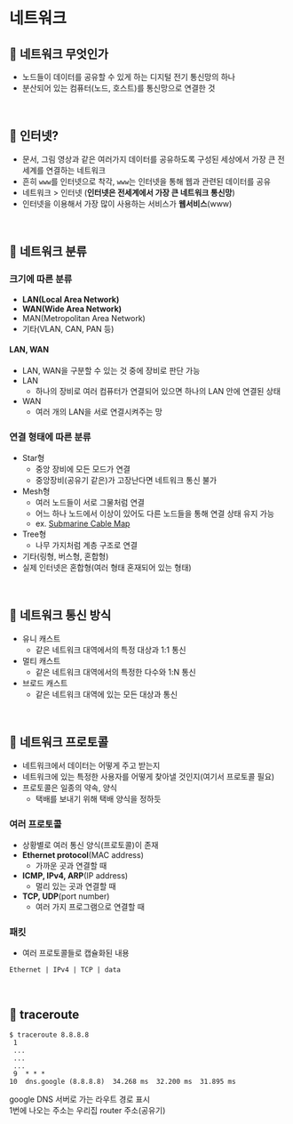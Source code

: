 # 네트워크

## :pushpin: 네트워크 무엇인가

- 노드들이 데이터를 공유할 수 있게 하는 디지털 전기 통신망의 하나  
- 분산되어 있는 컴퓨터(노드, 호스트)를 통신망으로 연결한 것  

<br>

## :pushpin: 인터넷?

- 문서, 그림 영상과 같은 여러가지 데이터를 공유하도록 구성된 세상에서 가장 큰 전세계를 연결하는 네트워크
- 흔히 `www`를 인터넷으로 착각, `www`는 인터넷을 통해 웹과 관련된 데이터를 공유
- 네트워크 > 인터넷 (**인터넷은 전세계에서 가장 큰 네트워크 통신망**)
- 인터넷을 이용해서 가장 많이 사용하는 서비스가 **웹서비스**(www)

<br>

## :pushpin: 네트워크 분류

### 크기에 따른 분류
- **LAN(Local Area Network)**
- **WAN(Wide Area Network)**
- MAN(Metropolitan Area Network)
- 기타(VLAN, CAN, PAN 등)

#### LAN, WAN
- LAN, WAN을 구분할 수 있는 것 중에 장비로 판단 가능
- LAN
  - 하나의 장비로 여러 컴퓨터가 연결되어 있으면 하나의 LAN 안에 연결된 상태
- WAN
  - 여러 개의 LAN을 서로 연결시켜주는 망


### 연결 형태에 따른 분류
- Star형
  - 중앙 장비에 모든 모드가 연결
  - 중앙장비(공유기 같은)가 고장난다면 네트워크 통신 불가
- Mesh형
  - 여러 노드들이 서로 그물처럼 연결
  - 어느 하나 노드에서 이상이 있어도 다른 노드들을 통해 연결 상태 유지 가능
  - ex. [Submarine Cable Map](https://www.submarinecablemap.com/)
- Tree형
  - 나무 가지처럼 계층 구조로 연결
- 기타(링형, 버스형, 혼합형)
- 실제 인터넷은 혼합형(여러 형태 혼재되어 있는 형태)

<br>

## :pushpin: 네트워크 통신 방식

- 유니 캐스트
  - 같은 네트워크 대역에서의 특정 대상과 1:1 통신
- 멀티 캐스트
  - 같은 네트워크 대역에서의 특정한 다수와 1:N 통신
- 브로드 캐스트
  - 같은 네트워크 대역에 있는 모든 대상과 통신

<br>

## :pushpin: 네트워크 프로토콜
- 네트워크에서 데이터는 어떻게 주고 받는지
- 네트워크에 있는 특정한 사용자를 어떻게 찾아낼 것인지(여기서 프로토콜 필요)
- 프로토콜은 일종의 약속, 양식
  - 택배를 보내기 위해 택배 양식을 정하듯

### 여러 프로토콜
- 상황별로 여러 통신 양식(프로토콜)이 존재
- **Ethernet protocol**(MAC address)
  - 가까운 곳과 연결할 때
- **ICMP, IPv4, ARP**(IP address)
  - 멀리 있는 곳과 연결할 때
- **TCP, UDP**(port number)
  - 여러 가지 프로그램으로 연결할 때

### 패킷
- 여러 프로토콜들로 캡슐화된 내용
```text
Ethernet | IPv4 | TCP | data
```

<br>

## :pushpin: traceroute

```shell
$ traceroute 8.8.8.8
 1 
 ...
 ...
 ...
 9  * * *
10  dns.google (8.8.8.8)  34.268 ms  32.200 ms  31.895 ms
```
google DNS 서버로 가는 라우트 경로 표시  
1번에 나오는 주소는 우리집 router 주소(공유기)